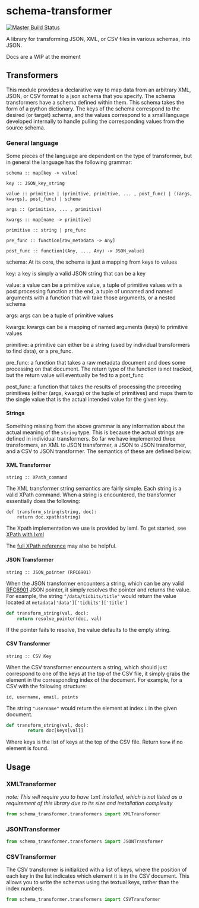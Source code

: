 # schema-transformer

[![Master Build Status](https://travis-ci.org/fabianvf/schema-transformer.svg?branch=master)](https://travis-ci.org/fabianvf/schema-transformer)

A library for transforming JSON, XML, or CSV files in various schemas, into JSON.

Docs are a WIP at the moment

## Transformers ##
This module provides a declarative way to map data from an arbitrary XML, JSON, or CSV format to a json schema that you specify. The schema transformers have a schema defined within them. This schema takes the form of a python dictionary. The keys of the schema correspond to the desired (or target) schema, and the values correspond to a small language developed internally to handle pulling the corresponding values from the source schema.

### General language ###
Some pieces of the language are dependent on the type of transformer, but in general the language has the following grammar:
```
schema :: map[key -> value]

key :: JSON_key_string

value :: primitive | (primitive, primitive, ... , post_func) | ((args, kwargs), post_func) | schema

args :: (primitive, ... , primitive)

kwargs :: map[name -> primitive]

primitive :: string | pre_func

pre_func :: function[raw_metadata -> Any]

post_func :: function[(Any, ..., Any) -> JSON_value]
```

schema: At its core, the schema is just a mapping from keys to values

key: a key is simply a valid JSON string that can be a key

value: a value can be a primitive value, a tuple of primitive values with a post processing function at the end, a tuple of unnamed and named arguments with a function that will take those arguments, or a nested schema

args: args can be a tuple of primitive values

kwargs: kwargs can be a mapping of named arguments (keys) to primitive values

primitive: a primitive can either be a string (used by individual transformers to find data), or a pre_func.

pre_func: a function that takes a raw metadata document and does some processing on that document. The return type of the function is not tracked, but the return value will eventually be fed to a post_func

post_func: a function that takes the results of processing the preceding primitives (either (args, kwargs) or the tuple of primitives) and maps them to the single value that is the actual intended value for the given key.

#### Strings ####

Something missing from the above grammar is any information about the actual meaning of the ```string``` type. This is because the actual strings are defined in individual transformers. So far we have implemented three transformers, an XML to JSON transformer, a JSON to JSON transformer, and a CSV to JSON transformer. The semantics of these are defined below:

#### XML Transformer ####

```
string :: XPath_command
```

The XML transformer string semantics are fairly simple. Each string is a valid XPath command. When a string is encountered, the transformer essentially does the following:

```
def transform_string(string, doc):
    return doc.xpath(string)
```
The Xpath implementation we use is provided by lxml. To get started, see [XPath with lxml](http://lxml.de/xpathxslt.html#xpath)


The [full XPath reference](http://www.w3.org/TR/xpath/) may also be helpful.

#### JSON Transformer ####

```
string :: JSON_pointer (RFC6901)
```

When the JSON transformer encounters a string, which can be any valid [RFC6901](https://tools.ietf.org/html/rfc6901) JSON pointer, it simply resolves the pointer and returns the value. For example, the string ```"/data/tidbits/title"``` would return the value located at ```metadata['data']['tidbits']['title']```

```python
def transform_string(val, doc):
    return resolve_pointer(doc, val)
```

If the pointer fails to resolve, the value defaults to the empty string.

#### CSV Transformer ####
```
string :: CSV Key
```
When the CSV transformer encounters a string, which should just correspond to one of the keys at the top of the CSV file, it simply grabs the element in the corresponding index of the document.
For example, for a CSV with the following structure:
```csv
id, username, email, points
```
The string `"username"` would return the element at index `1` in the given document.

```python
def transform_string(val, doc):
        return doc[keys[val]]
```
Where keys is the list of keys at the top of the CSV file. Return `None` if no element is found.

## Usage

### XMLTransformer
_note: This will require you to have `lxml` installed, which is not listed as a requirement of this library due to its size and installation complexity_
```python
from schema_transformer.transformers import XMLTransformer
```
### JSONTransformer
```python
from schema_transformer.transformers import JSONTransformer
```
### CSVTransformer
The CSV transformer is initialized with a list of keys, where the position of each key in the list indicates which element it is in the CSV document. This allows you to write the schemas using the textual keys, rather than the index numbers.
```python
from schema_transformer.transformers import CSVTransformer
```

